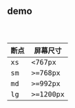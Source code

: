 ## demo

<code title='useBreakpoint' desc='响应式获取当前屏幕处于哪个断点（xs、sm、md、lg）' src='./index.tsx' />

| **断点** | **屏幕尺寸** |
| ---- | -------- |
| xs   | <767px   |
| sm   | >=768px  |
| md   | >=992px  |
| lg   | >=1200px |
